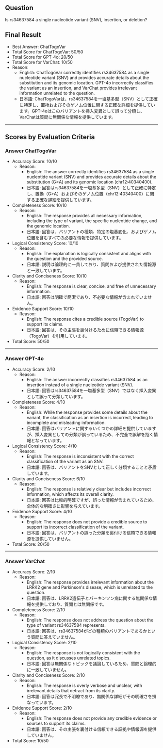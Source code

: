 ## Question

Is rs34637584 a single nucleotide variant (SNV), insertion, or deletion?

## Final Result

- Best Answer: ChatTogoVar
- Total Score for ChatTogoVar: 50/50
- Total Score for GPT-4o: 20/50
- Total Score for VarChat: 10/50
- Reason:
  - English: ChatTogoVar correctly identifies rs34637584 as a single nucleotide variant (SNV) and provides accurate details about the substitution and its genomic location. GPT-4o incorrectly classifies the variant as an insertion, and VarChat provides irrelevant information unrelated to the question.
  - 日本語: ChatTogoVarは、rs34637584を一塩基多型（SNV）として正確に特定し、置換およびそのゲノム位置に関する正確な詳細を提供しています。GPT-4oはこのバリアントを挿入変異として誤って分類し、VarChatは質問に無関係な情報を提供しています。

---

## Scores by Evaluation Criteria

### Answer ChatTogoVar
- Accuracy Score: 10/10
  - Reason: 
    - English: The answer correctly identifies rs34637584 as a single nucleotide variant (SNV) and provides accurate details about the substitution (G>A) and its genomic location (chr12:40340400).
    - 日本語: 回答はrs34637584を一塩基多型（SNV）として正確に特定し、置換（G>A）およびそのゲノム位置（chr12:40340400）に関する正確な詳細を提供しています。
- Completeness Score: 10/10
  - Reason: 
    - English: The response provides all necessary information, including the type of variant, the specific nucleotide change, and the genomic location.
    - 日本語: 回答は、バリアントの種類、特定の塩基変化、およびゲノム位置を含むすべての必要な情報を提供しています。
- Logical Consistency Score: 10/10
  - Reason: 
    - English: The explanation is logically consistent and aligns with the question and the provided source.
    - 日本語: 説明は論理的に一貫しており、質問および提供された情報源と一致しています。
- Clarity and Conciseness Score: 10/10
  - Reason: 
    - English: The response is clear, concise, and free of unnecessary information.
    - 日本語: 回答は明確で簡潔であり、不必要な情報が含まれていません。
- Evidence Support Score: 10/10
  - Reason: 
    - English: The response cites a credible source (TogoVar) to support its claims.
    - 日本語: 回答は、その主張を裏付けるために信頼できる情報源（TogoVar）を引用しています。
- Total Score: 50/50

---

### Answer GPT-4o
- Accuracy Score: 2/10
  - Reason: 
    - English: The answer incorrectly classifies rs34637584 as an insertion instead of a single nucleotide variant (SNV).
    - 日本語: 回答はrs34637584を一塩基多型（SNV）ではなく挿入変異として誤って分類しています。
- Completeness Score: 4/10
  - Reason: 
    - English: While the response provides some details about the variant, the classification as an insertion is incorrect, leading to incomplete and misleading information.
    - 日本語: 回答はバリアントに関するいくつかの詳細を提供していますが、挿入変異としての分類が誤っているため、不完全で誤解を招く情報となっています。
- Logical Consistency Score: 4/10
  - Reason: 
    - English: The response is inconsistent with the correct classification of the variant as an SNV.
    - 日本語: 回答は、バリアントをSNVとして正しく分類することと矛盾しています。
- Clarity and Conciseness Score: 6/10
  - Reason: 
    - English: The response is relatively clear but includes incorrect information, which affects its overall clarity.
    - 日本語: 回答は比較的明確ですが、誤った情報が含まれているため、全体的な明確さに影響を与えています。
- Evidence Support Score: 4/10
  - Reason: 
    - English: The response does not provide a credible source to support its incorrect classification of the variant.
    - 日本語: 回答は、バリアントの誤った分類を裏付ける信頼できる情報源を提供していません。
- Total Score: 20/50

---

### Answer VarChat
- Accuracy Score: 2/10
  - Reason: 
    - English: The response provides irrelevant information about the LRRK2 gene and Parkinson's disease, which is unrelated to the question.
    - 日本語: 回答は、LRRK2遺伝子とパーキンソン病に関する無関係な情報を提供しており、質問とは無関係です。
- Completeness Score: 2/10
  - Reason: 
    - English: The response does not address the question about the type of variant rs34637584 represents.
    - 日本語: 回答は、rs34637584がどの種類のバリアントであるかという質問に答えていません。
- Logical Consistency Score: 2/10
  - Reason: 
    - English: The response is not logically consistent with the question, as it discusses unrelated topics.
    - 日本語: 回答は無関係なトピックを議論しているため、質問と論理的に一致していません。
- Clarity and Conciseness Score: 2/10
  - Reason: 
    - English: The response is overly verbose and unclear, with irrelevant details that detract from its clarity.
    - 日本語: 回答は冗長で不明瞭であり、無関係な詳細がその明確さを損なっています。
- Evidence Support Score: 2/10
  - Reason: 
    - English: The response does not provide any credible evidence or sources to support its claims.
    - 日本語: 回答は、その主張を裏付ける信頼できる証拠や情報源を提供していません。
- Total Score: 10/50